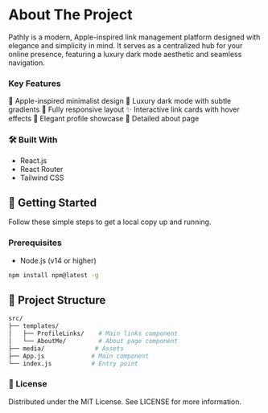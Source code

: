 # About The Project

Pathly is a modern, Apple-inspired link management platform designed with elegance and simplicity in mind. It serves as a centralized hub for your online presence, featuring a luxury dark mode aesthetic and seamless navigation.

### Key Features

🎨 Apple-inspired minimalist design
🌙 Luxury dark mode with subtle gradients
📱 Fully responsive layout
✨ Interactive link cards with hover effects
👤 Elegant profile showcase
📄 Detailed about page

### 🛠️ Built With

- React.js
- React Router
- Tailwind CSS

## 🚀 Getting Started
Follow these simple steps to get a local copy up and running.

### Prerequisites

- Node.js (v14 or higher)

```zsh 
npm install npm@latest -g
```

## 📁 Project Structure

``` zsh
src/
├── templates/
│   ├── ProfileLinks/    # Main links component
│   └── AboutMe/         # About page component
├── media/              # Assets
├── App.js             # Main component
└── index.js           # Entry point

```

### 📝 License
Distributed under the MIT License. See LICENSE for more information.